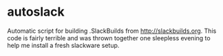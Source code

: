 # autoslack
Automatic script for building .SlackBuilds from http://slackbuilds.org. 
This code is fairly terrible and was thrown together one sleepless 
evening to help me install a fresh slackware setup. 
